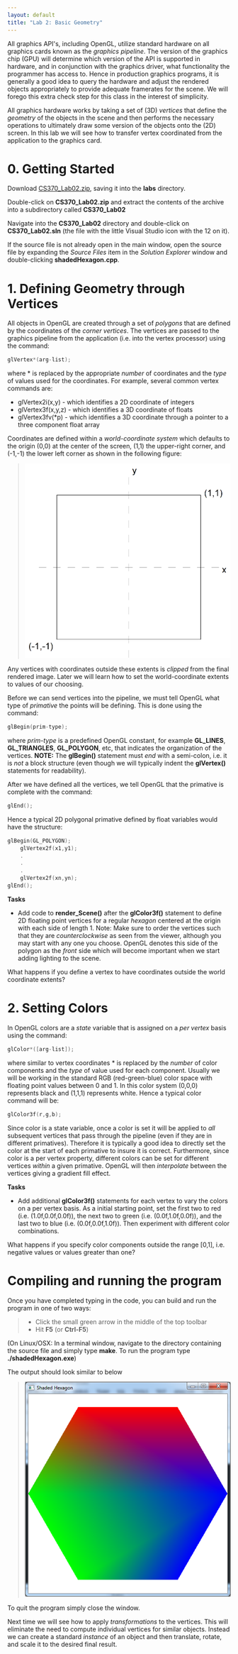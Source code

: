 ```yaml
---
layout: default
title: "Lab 2: Basic Geometry"
---
```


All graphics API's, including OpenGL, utilize standard hardware on all graphics cards known as the *graphics pipeline*. The version of the graphics chip (GPU) will determine which version of the API is supported in hardware, and in conjunction with the graphics driver, what functionality the programmer has access to. Hence in production graphics programs, it is generally a good idea to query the hardware and adjust the rendered objects appropriately to provide adequate framerates for the scene. We will forego this extra check step for this class in the interest of simplicity.

All graphics hardware works by taking a set of (3D) *vertices* that define the *geometry* of the objects in the scene and then performs the necessary operations to ultimately draw some version of the objects onto the (2D) screen. In this lab we will see how to transfer vertex coordinated from the application to the graphics card.

0\. Getting Started
===================

Download [CS370\_Lab02.zip](src/CS370_Lab02.zip), saving it into the **labs** directory.

Double-click on **CS370\_Lab02.zip** and extract the contents of the archive into a subdirectory called **CS370\_Lab02**

Navigate into the **CS370\_Lab02** directory and double-click on **CS370\_Lab02.sln** (the file with the little Visual Studio icon with the 12 on it).

If the source file is not already open in the main window, open the source file by expanding the *Source Files* item in the *Solution Explorer* window and double-clicking **shadedHexagon.cpp**.

1\. Defining Geometry through Vertices
======================================

All objects in OpenGL are created through a set of *polygons* that are defined by the coordinates of the *corner vertices*. The vertices are passed to the graphics pipeline from the application (i.e. into the vertex processor) using the command:

```cpp
glVertex*(arg-list);
```

where * is replaced by the appropriate *number* of coordinates and the *type* of values used for the coordinates. For example, several common vertex commands are:

-   glVertex2i(x,y) - which identifies a 2D coordinate of integers
-   glVertex3f(x,y,z) - which identifies a 3D coordinate of floats
-   glVertex3fv(\*p) - which identifies a 3D coordinate through a pointer to a three component float array

Coordinates are defined within a *world-coordinate system* which defaults to the origin (0,0) at the center of the screen, (1,1) the upper-right corner, and (-1,-1) the lower left corner as shown in the following figure:

> ![image](images/lab02/WorldCoord.png)

Any vertices with coordinates outside these extents is *clipped* from the final rendered image. Later we will learn how to set the world-coordinate extents to values of our choosing.

Before we can send vertices into the pipeline, we must tell OpenGL what type of *primative* the points will be defining. This is done using the command:

```cpp
glBegin(prim-type);
```

where *prim-type* is a predefined OpenGL constant, for example **GL\_LINES**, **GL\_TRIANGLES**, **GL\_POLYGON**, etc, that indicates the organization of the vertices. **NOTE:** The **glBegin()** statement must *end* with a semi-colon, i.e. it is *not* a block structure (even though we will typically indent the **glVertex()** statements for readability).

After we have defined all the vertices, we tell OpenGL that the primative is complete with the command:

```cpp
glEnd();
```

Hence a typical 2D polygonal primative defined by float variables would have the structure:

```cpp
glBegin(GL_POLYGON);
	glVertex2f(x1,y1);
	.
	.
	.
	glVertex2f(xn,yn);
glEnd();
```

**Tasks**

-   Add code to **render\_Scene()** after the **glColor3f()** statement to define 2D floating point vertices for a regular *hexagon* centered at the origin with each side of length 1. Note: Make sure to order the vertices such that they are *counterclockwise* as seen from the viewer, although you may start with any one you choose. OpenGL denotes this side of the polygon as the *front* side which will become important when we start adding lighting to the scene.

What happens if you define a vertex to have coordinates outside the world coordinate extents?

2\. Setting Colors
==================

In OpenGL colors are a *state* variable that is assigned on a *per vertex* basis using the command:

```cpp
glColor*([arg-list]);
```

where similar to vertex coordinates \* is replaced by the *number* of color components and the *type* of value used for each component. Usually we will be working in the standard RGB (red-green-blue) color space with floating point values between 0 and 1. In this color system (0,0,0) represents black and (1,1,1) represents white. Hence a typical color command will be:

```cpp
glColor3f(r,g,b);
```

Since color is a state variable, once a color is set it will be applied to *all* subsequent vertices that pass through the pipeline (even if they are in different primatives). Therefore it is typically a good idea to directly set the color at the start of each primative to insure it is correct. Furthermore, since color is a per vertex property, different colors can be set for different vertices *within* a given primative. OpenGL will then *interpolate* between the vertices giving a gradient fill effect.

**Tasks**

-   Add additional **glColor3f()** statements for each vertex to vary the colors on a per vertex basis. As a initial starting point, set the first two to red (i.e. (1.0f,0.0f,0.0f)), the next two to green (i.e. (0.0f,1.0f,0.0f)), and the last two to blue (i.e. (0.0f,0.0f,1.0f)). Then experiment with different color combinations.

What happens if you specify color components outside the range [0,1], i.e. negative values or values greater than one?

Compiling and running the program
=================================

Once you have completed typing in the code, you can build and run the program in one of two ways:

> -   Click the small green arrow in the middle of the top toolbar
> -   Hit **F5** (or **Ctrl-F5**)

(On Linux/OSX: In a terminal window, navigate to the directory containing the source file and simply type **make**. To run the program type **./shadedHexagon.exe**)

The output should look similar to below

> ![image](images/lab02/ShadedHexagon.png)

To quit the program simply close the window.

Next time we will see how to apply *transformations* to the vertices. This will eliminate the need to compute individual vertices for similar objects. Instead we can create a standard *instance* of an object and then translate, rotate, and scale it to the desired final result.

